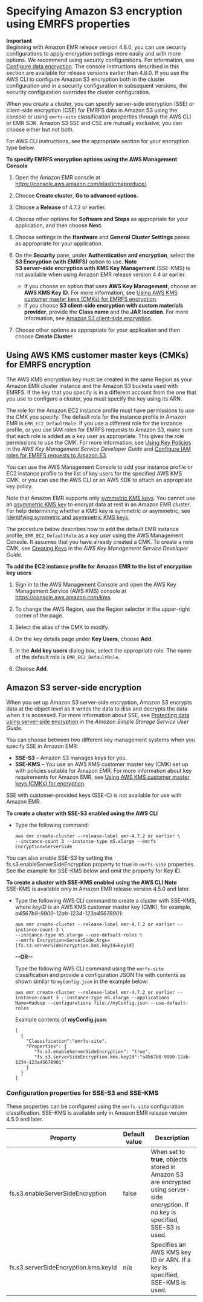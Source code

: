 # Specifying Amazon S3 encryption using EMRFS properties<a name="emr-emrfs-encryption"></a>

**Important**  
Beginning with Amazon EMR release version 4\.8\.0, you can use security configurations to apply encryption settings more easily and with more options\. We recommend using security configurations\. For information, see [Configure data encryption](https://docs.aws.amazon.com/emr/latest/ManagementGuide/emr-create-security-configuration.html#emr-security-configuration-encryption)\. The console instructions described in this section are available for release versions earlier than 4\.8\.0\. If you use the AWS CLI to configure Amazon S3 encryption both in the cluster configuration and in a security configuration in subsequent versions, the security configuration overrides the cluster configuration\.

When you create a cluster, you can specify server\-side encryption \(SSE\) or client\-side encryption \(CSE\) for EMRFS data in Amazon S3 using the console or using `emrfs-site` classification properties through the AWS CLI or EMR SDK\. Amazon S3 SSE and CSE are mutually exclusive; you can choose either but not both\.

For AWS CLI instructions, see the appropriate section for your encryption type below\.

**To specify EMRFS encryption options using the AWS Management Console**

1. Open the Amazon EMR console at [https://console\.aws\.amazon\.com/elasticmapreduce/](https://console.aws.amazon.com/elasticmapreduce/)\.

1. Choose **Create cluster**, **Go to advanced options**\.

1. Choose a **Release** of 4\.7\.2 or earlier\.

1. Choose other options for **Software and Steps** as appropriate for your application, and then choose **Next**\.

1. Choose settings in the **Hardware** and **General Cluster Settings** panes as appropriate for your application\.

1. On the **Security** pane, under **Authentication and encryption**, select the **S3 Encryption \(with EMRFS\)** option to use\.
**Note**  
**S3 server\-side encryption with KMS Key Management** \(SSE\-KMS\) is not available when using Amazon EMR release version 4\.4 or earlier\.
   + If you choose an option that uses **AWS Key Management**, choose an **AWS KMS Key ID**\. For more information, see [Using AWS KMS customer master keys \(CMKs\) for EMRFS encryption](#emr-emrfs-awskms)\.
   + If you choose **S3 client\-side encryption with custom materials provider**, provide the **Class name** and the **JAR location**\. For more information, see [Amazon S3 client\-side encryption](emr-emrfs-encryption-cse.md)\.

1. Choose other options as appropriate for your application and then choose **Create Cluster**\.

## Using AWS KMS customer master keys \(CMKs\) for EMRFS encryption<a name="emr-emrfs-awskms"></a>

The AWS KMS encryption key must be created in the same Region as your Amazon EMR cluster instance and the Amazon S3 buckets used with EMRFS\. If the key that you specify is in a different account from the one that you use to configure a cluster, you must specify the key using its ARN\.

The role for the Amazon EC2 instance profile must have permissions to use the CMK you specify\. The default role for the instance profile in Amazon EMR is `EMR_EC2_DefaultRole`\. If you use a different role for the instance profile, or you use IAM roles for EMRFS requests to Amazon S3, make sure that each role is added as a key user as appropriate\. This gives the role permissions to use the CMK\. For more information, see [Using Key Policies](https://docs.aws.amazon.com/kms/latest/developerguide/key-policies.html#key-policy-default-allow-users) in the *AWS Key Management Service Developer Guide* and [Configure IAM roles for EMRFS requests to Amazon S3](emr/latest/ReleaseGuide/emr-iam-role-for-ec2)\.

You can use the AWS Management Console to add your instance profile or EC2 instance profile to the list of key users for the specified AWS KMS CMK, or you can use the AWS CLI or an AWS SDK to attach an appropriate key policy\.

Note that Amazon EMR supports only [symmetric KMS keys](https://docs.aws.amazon.com/kms/latest/developerguide/concepts.html#symmetric-cmks)\. You cannot use an [asymmetric KMS key](https://docs.aws.amazon.com/kms/latest/developerguide/symmetric-asymmetric.html#asymmetric-cmks) to encrypt data at rest in an Amazon EMR cluster\. For help determining whether a KMS key is symmetric or asymmetric, see [ Identifying symmetric and asymmetric KMS keys](https://docs.aws.amazon.com/kms/latest/developerguide/find-symm-asymm.html)\.

The procedure below describes how to add the default EMR instance profile, `EMR_EC2_DefaultRole` as a *key user* using the AWS Management Console\. It assumes that you have already created a CMK\. To create a new CMK, see [Creating Keys](https://docs.aws.amazon.com/kms/latest/developerguide/create-keys.html) in the *AWS Key Management Service Developer Guide*\.

**To add the EC2 instance profile for Amazon EMR to the list of encryption key users**

1. Sign in to the AWS Management Console and open the AWS Key Management Service \(AWS KMS\) console at [https://console\.aws\.amazon\.com/kms](https://console.aws.amazon.com/kms)\.

1. To change the AWS Region, use the Region selector in the upper\-right corner of the page\.

1. Select the alias of the CMK to modify\.

1. On the key details page under **Key Users**, choose **Add**\.

1. In the **Add key users** dialog box, select the appropriate role\. The name of the default role is `EMR_EC2_DefaultRole`\.

1. Choose **Add**\.

## Amazon S3 server\-side encryption<a name="emr-emrfs-encryption-sse"></a>

When you set up Amazon S3 server\-side encryption, Amazon S3 encrypts data at the object level as it writes the data to disk and decrypts the data when it is accessed\. For more information about SSE, see [Protecting data using server\-side encryption](https://docs.aws.amazon.com/AmazonS3/latest/dev/serv-side-encryption.html) in the *Amazon Simple Storage Service User Guide*\.

You can choose between two different key management systems when you specify SSE in Amazon EMR: 
+ **SSE\-S3** – Amazon S3 manages keys for you\.
+ **SSE\-KMS** – You use an AWS KMS customer master key \(CMK\) set up with policies suitable for Amazon EMR\. For more information about key requirements for Amazon EMR, see [Using AWS KMS customer master keys \(CMKs\) for encryption](https://docs.aws.amazon.com/emr/latest/ManagementGuide/emr-encryption-enable.html#emr-awskms-keys)\.

SSE with customer\-provided keys \(SSE\-C\) is not available for use with Amazon EMR\.

**To create a cluster with SSE\-S3 enabled using the AWS CLI**
+ Type the following command:

  ```
  aws emr create-cluster --release-label emr-4.7.2 or earlier \
  --instance-count 3 --instance-type m5.xlarge --emrfs Encryption=ServerSide
  ```

You can also enable SSE\-S3 by setting the fs\.s3\.enableServerSideEncryption property to true in `emrfs-site` properties\. See the example for SSE\-KMS below and omit the property for Key ID\.

**To create a cluster with SSE\-KMS enabled using the AWS CLI**
**Note**  
SSE\-KMS is available only in Amazon EMR release version 4\.5\.0 and later\.
+ Type the following AWS CLI command to create a cluster with SSE\-KMS, where *keyID* is an AWS KMS customer master key \(CMK\), for example, *a4567b8\-9900\-12ab\-1234\-123a45678901*:

  ```
  aws emr create-cluster --release-label emr-4.7.2 or earlier --instance-count 3 \
  --instance-type m5.xlarge --use-default-roles \
  --emrfs Encryption=ServerSide,Args=[fs.s3.serverSideEncryption.kms.keyId=keyId]
  ```

  **\-\-OR\-\-**

  Type the following AWS CLI command using the `emrfs-site` classification and provide a configuration JSON file with contents as shown similar to `myConfig.json` in the example below:

  ```
  aws emr create-cluster --release-label emr-4.7.2 or earlier --instance-count 3 --instance-type m5.xlarge --applications Name=Hadoop --configurations file://myConfig.json --use-default-roles
  ```

  Example contents of **myConfig\.json**:

  ```
  [
    {
      "Classification":"emrfs-site",
      "Properties": {
         "fs.s3.enableServerSideEncryption": "true",
         "fs.s3.serverSideEncryption.kms.keyId":"a4567b8-9900-12ab-1234-123a45678901"
      }
    }
  ]
  ```

### Configuration properties for SSE\-S3 and SSE\-KMS<a name="emr-emrfs-encryption-site-sse-properties"></a>

These properties can be configured using the `emrfs-site` configuration classification\. SSE\-KMS is available only in Amazon EMR release version 4\.5\.0 and later\.


| Property  | Default value | Description  | 
| --- | --- | --- | 
| fs\.s3\.enableServerSideEncryption | false |  When set to **true**, objects stored in Amazon S3 are encrypted using server\-side encryption\. If no key is specified, SSE\-S3 is used\.  | 
| fs\.s3\.serverSideEncryption\.kms\.keyId | n/a |  Specifies an AWS KMS key ID or ARN\. If a key is specified, SSE\-KMS is used\.  | 
